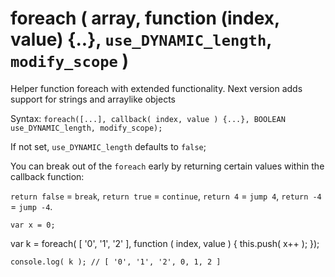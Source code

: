 # foreach ( array, function (index, value) {..}, `use_DYNAMIC_length`, `modify_scope` )
Helper function foreach with extended functionality.
Next version adds support for strings and arraylike objects

Syntax: `foreach([...], callback( index, value ) {...}, BOOLEAN use_DYNAMIC_length, modify_scope);`


If not set, `use_DYNAMIC_length` defaults to `false`;

You can break out of the `foreach` early by returning certain values within the callback function:

`return false` = `break`,
`return true` = `continue`,
`return 4` = `jump 4`,
`return -4` = `jump -4`.

`var x = 0;`

var k = foreach( [ '0', '1', '2' ], function ( index, value ) {
    this.push( x++ );
});

`console.log( k ); // [ '0', '1', '2', 0, 1, 2 ]`
